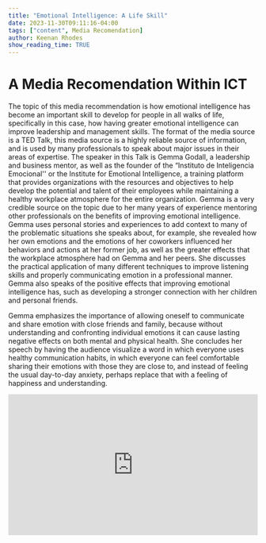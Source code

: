 ```yaml
---
title: "Emotional Intelligence: A Life Skill"
date: 2023-11-30T09:11:16-04:00
tags: ["content", Media Recomendation]
author: Keenan Rhodes
show_reading_time: TRUE
---
```


# A Media Recomendation Within ICT

The topic of this media recommendation is how emotional intelligence has become an important skill to develop for people in all walks of life, specifically in this case, how having greater emotional intelligence can improve leadership and management skills. The format of the media source is a TED Talk, this media source is a highly reliable source of information, and is used by many professionals to speak about major issues in their areas of expertise. The speaker in this Talk is Gemma Godall, a leadership and business mentor, as well as the founder of the “Instituto de Inteligencia Emocional'' or the Institute for Emotional Intelligence, a training platform that provides organizations with the resources and objectives to help develop the potential and talent of their employees while maintaining a healthy workplace atmosphere for the entire organization. Gemma is a very credible source on the topic due to her many years of experience mentoring other professionals on the benefits of improving emotional intelligence. Gemma uses personal stories and experiences to add context to many of the problematic situations she speaks about, for example, she revealed how her own emotions and the emotions of her coworkers influenced her behaviors and actions at her former job, as well as the greater effects that the workplace atmosphere had on Gemma and her peers. She discusses the practical application of many different techniques to improve listening skills and properly communicating emotion in a professional manner. Gemma also speaks of the positive effects that improving emotional intelligence has, such as developing a stronger connection with her children and personal friends.  

Gemma emphasizes the importance of allowing oneself to communicate and share emotion with close friends and family, because without understanding and confronting individual emotions it can cause lasting negative effects on both mental and physical health. She concludes her speech by having the audience visualize a word in which everyone uses healthy communication habits, in which everyone can feel comfortable sharing their emotions with those they are close to, and instead of feeling the usual day-to-day anxiety, perhaps replace that with a feeling of happiness and understanding.  

<div style="max-width:854px"><div style="position:relative;height:0;padding-bottom:56.25%"><iframe src="https://embed.ted.com/talks/lang/en/gemma_garcia_godall_how_emotional_intelligence_makes_leaders_more_impactful" width="854" height="480" style="position:absolute;left:0;top:0;width:100%;height:100%" frameborder="0" scrolling="no" allowfullscreen></iframe></div></div>